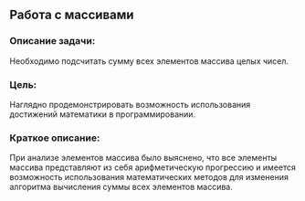 ## Работа с массивами
### Описание задачи:
Необходимо подсчитать сумму всех элементов массива целых чисел.
### Цель:
Наглядно продемонстрировать возможность использования достижений математики в программировании.
### Краткое описание:
При анализе элементов массива было выяснено, что все элементы массива представляют из себя арифметическую прогрессию и имеется возможность использования математических методов для изменения алгоритма вычисления суммы всех элементов массива.